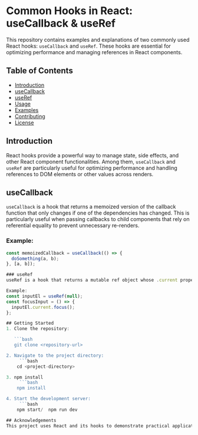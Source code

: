 # Common Hooks in React: useCallback & useRef

This repository contains examples and explanations of two commonly used React hooks: `useCallback` and `useRef`. These hooks are essential for optimizing performance and managing references in React components.

## Table of Contents

- [Introduction](#introduction)
- [useCallback](#usecallback)
- [useRef](#useref)
- [Usage](#usage)
- [Examples](#examples)
- [Contributing](#contributing)
- [License](#license)

## Introduction

React hooks provide a powerful way to manage state, side effects, and other React component functionalities. Among them, `useCallback` and `useRef` are particularly useful for optimizing performance and handling references to DOM elements or other values across renders.

## useCallback

`useCallback` is a hook that returns a memoized version of the callback function that only changes if one of the dependencies has changed. This is particularly useful when passing callbacks to child components that rely on referential equality to prevent unnecessary re-renders.

### Example:

```javascript
const memoizedCallback = useCallback(() => {
  doSomething(a, b);
}, [a, b]);

### useRef
useRef is a hook that returns a mutable ref object whose .current property is initialized to the passed argument. This object persists for the lifetime of the component. useRef is commonly used to access DOM elements directly or store mutable values that do not cause re-renders when updated.

Example:
const inputEl = useRef(null);
const focusInput = () => {
  inputEl.current.focus();
};

## Getting Started 
1. Clone the repository:

   ```bash
   git clone <repository-url>

2. Navigate to the project directory:
     ```bash
    cd <project-directory>

3. npm install
     ```bash
    npm install

4. Start the development server:
     ```bash
    npm start/  npm run dev

## Acknowledgements
This project uses React and its hooks to demonstrate practical applications of state management and performance optimization.
